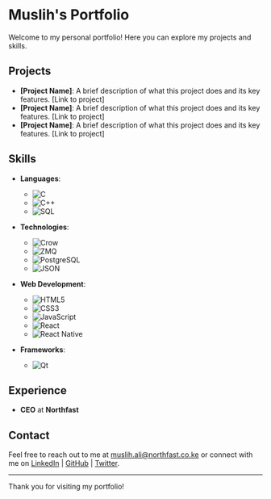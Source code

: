 # Muslih's Portfolio

Welcome to my personal portfolio! Here you can explore my projects and skills.

## Projects

- **[Project Name]**: A brief description of what this project does and its key features. [Link to project]
- **[Project Name]**: A brief description of what this project does and its key features. [Link to project]
- **[Project Name]**: A brief description of what this project does and its key features. [Link to project]

## Skills

- **Languages**: 
  - ![C](https://img.shields.io/badge/-C-000000?style=flat&logo=c&logoColor=white)
  - ![C++](https://img.shields.io/badge/-C%2B%2B-00599C?style=flat&logo=c%2B%2B&logoColor=white)
  - ![SQL](https://img.shields.io/badge/-SQL-003B57?style=flat&logo=sqlite&logoColor=white)

- **Technologies**:
  - ![Crow](https://img.shields.io/badge/-Crow-009639?style=flat&logo=crow&logoColor=white)
  - ![ZMQ](https://img.shields.io/badge/-ZMQ-00A86B?style=flat&logo=zeromq&logoColor=white)
  - ![PostgreSQL](https://img.shields.io/badge/-PostgreSQL-4169E1?style=flat&logo=postgresql&logoColor=white)
  - ![JSON](https://img.shields.io/badge/-JSON-000000?style=flat&logo=json&logoColor=white)

- **Web Development**:
  - ![HTML5](https://img.shields.io/badge/-HTML5-E34F26?style=flat&logo=html5&logoColor=white)
  - ![CSS3](https://img.shields.io/badge/-CSS3-1572B6?style=flat&logo=css3&logoColor=white)
  - ![JavaScript](https://img.shields.io/badge/-JavaScript-F7DF1E?style=flat&logo=javascript&logoColor=black)
  - ![React](https://img.shields.io/badge/-React-61DAFB?style=flat&logo=react&logoColor=black)
  - ![React Native](https://img.shields.io/badge/-React%20Native-61DAFB?style=flat&logo=react&logoColor=white)

- **Frameworks**:
  - ![Qt](https://img.shields.io/badge/-Qt-41CD52?style=flat&logo=qt&logoColor=white)

## Experience

- **CEO** at **Northfast**

## Contact

Feel free to reach out to me at [muslih.ali@northfast.co.ke](mailto:muslih.ali@northfast.co.ke) or connect with me on [LinkedIn](your-linkedin-url) | [GitHub](your-github-url) | [Twitter](your-twitter-url).

---

Thank you for visiting my portfolio!
